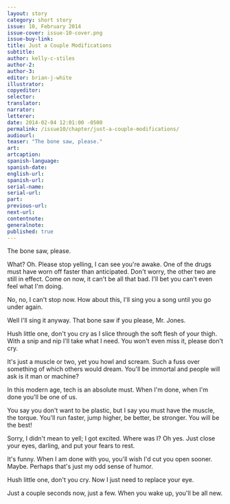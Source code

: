 ```yaml
---
layout: story
category: short story
issue: 10, February 2014
issue-cover: issue-10-cover.png
issue-buy-link:
title: Just a Couple Modifications
subtitle:
author: kelly-c-stiles
author-2:
author-3:
editor: brian-j-white
illustrator:
copyeditor:
selector:
translator:
narrator:
letterer:
date: 2014-02-04 12:01:00 -0500
permalink: /issue10/chapter/just-a-couple-modifications/
audiourl:
teaser: "The bone saw, please."
art:
artcaption:
spanish-language:
spanish-date:
english-url:
spanish-url:
serial-name:
serial-url:
part:
previous-url:
next-url:
contentnote:
generalnote:
published: true
---
```


The bone saw, please.

What? Oh. Please stop yelling, I can see you're awake. One of the drugs must have worn off faster than anticipated. Don't worry, the other two are still in effect. Come on now, it can't be all that bad. I'll bet you can't even feel what I'm doing.

No, no, I can't stop now. How about this, I'll sing you a song until you go under again.

Well I'll sing it anyway. That bone saw if you please, Mr. Jones.

Hush little one, don't you cry as I slice through the soft flesh of your thigh. With a snip and nip I'll take what I need. You won't even miss it, please don't cry.

It's just a muscle or two, yet you howl and scream. Such a fuss over something of which others would dream. You'll be immortal and people will ask is it man or machine?

In this modern age, tech is an absolute must. When I'm done, when I'm done you'll be one of us.

You say you don't want to be plastic, but I say you must have the muscle, the torque. You'll run faster, jump higher, be better, be stronger. You will be the best!

Sorry, I didn't mean to yell; I got excited. Where was I? Oh yes. Just close your eyes, darling, and put your fears to rest.

It's funny. When I am done with you, you'll wish I'd cut you open sooner. Maybe. Perhaps that's just my odd sense of humor.

Hush little one, don't you cry. Now I just need to replace your eye.

Just a couple seconds now, just a few. When you wake up, you'll be all new.
